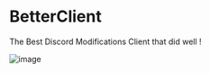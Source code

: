 # BetterClient
The Best Discord Modifications Client that did well !

![image](https://github.com/FroOOOst/BetterClient/assets/131593142/867a3a0a-443a-4ae2-a7f9-3d433a2063a2)




